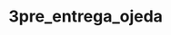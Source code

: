 # 3pre_entrega_ojeda
<!-- 3º Pre Entrega Nicolas Ojeda, Web para compras de productos con 3 Modelos (Camisetas, Pantalon, Medias)  -->

